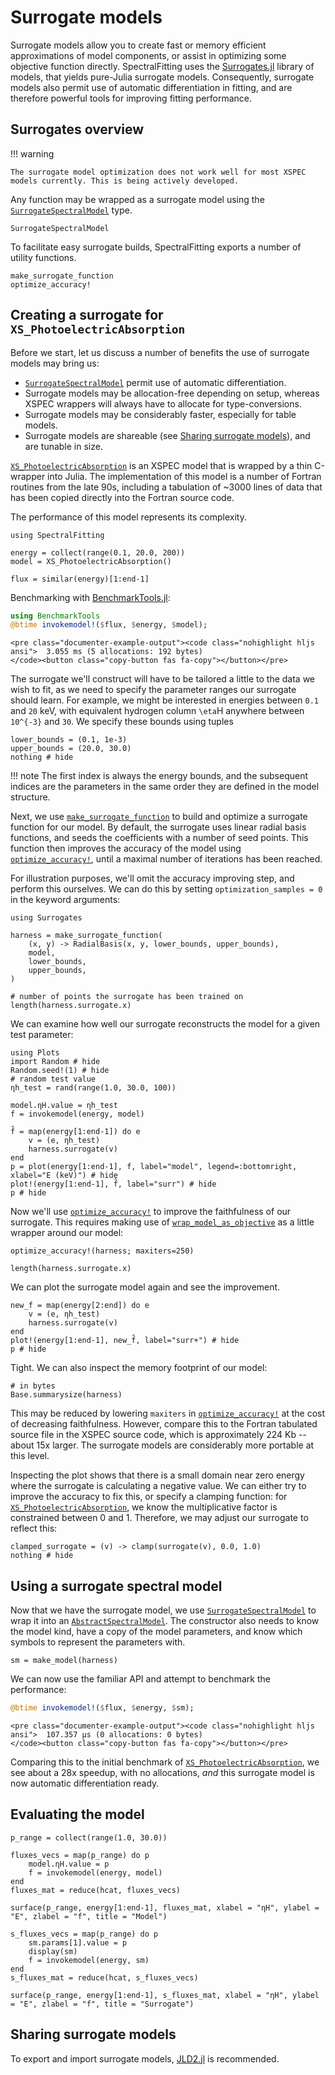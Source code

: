 # Surrogate models

Surrogate models allow you to create fast or memory efficient approximations of model components, or assist in optimizing some objective function directly. SpectralFitting uses the [Surrogates.jl](https://github.com/SciML/Surrogates.jl) library of models, that yields pure-Julia surrogate models. Consequently, surrogate models also permit use of automatic differentiation in fitting, and are therefore powerful tools for improving fitting performance.

## Surrogates overview

!!! warning

    The surrogate model optimization does not work well for most XSPEC models currently. This is being actively developed.

Any function may be wrapped as a surrogate model using the [`SurrogateSpectralModel`](@ref) type.

```@docs
SurrogateSpectralModel
```

To facilitate easy surrogate builds, SpectralFitting exports a number of utility functions.

```@docs
make_surrogate_function
optimize_accuracy!
```

## Creating a surrogate for `XS_PhotoelectricAbsorption`

Before we start, let us discuss a number of benefits the use of surrogate models may bring us:

- [`SurrogateSpectralModel`](@ref) permit use of automatic differentiation.
- Surrogate models may be allocation-free depending on setup, whereas XSPEC wrappers will always have to allocate for type-conversions.
- Surrogate models may be considerably faster, especially for table models.
- Surrogate models are shareable (see [Sharing surrogate models](@ref)), and are tunable in size.

[`XS_PhotoelectricAbsorption`](@ref) is an XSPEC model that is wrapped by a thin C-wrapper into Julia. The implementation of this model is a number of Fortran routines from the late 90s, including a tabulation of ~3000 lines of data that has been copied directly into the Fortran source code.

The performance of this model represents its complexity.

```@example surrogate_example
using SpectralFitting 

energy = collect(range(0.1, 20.0, 200))
model = XS_PhotoelectricAbsorption()

flux = similar(energy)[1:end-1]
```

Benchmarking with [BenchmarkTools.jl](https://juliaci.github.io/BenchmarkTools.jl/stable/):

```julia
using BenchmarkTools
@btime invokemodel!($flux, $energy, $model);
```
```@raw html
<pre class="documenter-example-output"><code class="nohighlight hljs ansi">  3.055 ms (5 allocations: 192 bytes)
</code><button class="copy-button fas fa-copy"></button></pre>
```

The surrogate we'll construct will have to be tailored a little to the data we wish to fit, as we need to specify the parameter ranges our surrogate should learn. For example, we might be interested in energies between ``0.1`` and ``20`` keV, with equivalent hydrogen column ``\eta``H anywhere between ``10^{-3}`` and ``30``. We specify these bounds using tuples

```@example surrogate_example
lower_bounds = (0.1, 1e-3)
upper_bounds = (20.0, 30.0)
nothing # hide
```

!!! note
    The first index is always the energy bounds, and the subsequent indices are the parameters in the same order they are defined in the model structure.

Next, we use [`make_surrogate_function`](@ref) to build and optimize a surrogate function for our model. By default, the surrogate uses linear radial basis functions, and seeds the coefficients with a number of seed points. This function then improves the accuracy of the model using [`optimize_accuracy!`](@ref), until a maximal number of iterations has been reached.

For illustration purposes, we'll omit the accuracy improving step, and perform this ourselves. We can do this by setting `optimization_samples = 0` in the keyword arguments:

```@example surrogate_example
using Surrogates

harness = make_surrogate_function(
    (x, y) -> RadialBasis(x, y, lower_bounds, upper_bounds),
    model,
    lower_bounds,
    upper_bounds,
)

# number of points the surrogate has been trained on
length(harness.surrogate.x)
```

We can examine how well our surrogate reconstructs the model for a given test parameter:

```@example surrogate_example
using Plots
import Random # hide
Random.seed!(1) # hide
# random test value
ηh_test = rand(range(1.0, 30.0, 100))

model.ηH.value = ηh_test
f = invokemodel(energy, model)

f̂ = map(energy[1:end-1]) do e
    v = (e, ηh_test)
    harness.surrogate(v)
end
p = plot(energy[1:end-1], f, label="model", legend=:bottomright, xlabel="E (keV)") # hide
plot!(energy[1:end-1], f̂, label="surr") # hide
p # hide
```

Now we'll use [`optimize_accuracy!`](@ref) to improve the faithfulness of our surrogate. This requires making use of [`wrap_model_as_objective`](@ref) as a little wrapper around our model:

```@example surrogate_example
optimize_accuracy!(harness; maxiters=250)

length(harness.surrogate.x)
```

We can plot the surrogate model again and see the improvement.
```@example surrogate_example
new_f̂ = map(energy[2:end]) do e
    v = (e, ηh_test)
    harness.surrogate(v)
end
plot!(energy[1:end-1], new_f̂, label="surr+") # hide
p # hide
```

Tight. We can also inspect the memory footprint of our model:

```@example surrogate_example
# in bytes
Base.summarysize(harness)
```
This may be reduced by lowering `maxiters` in [`optimize_accuracy!`](@ref) at the cost of decreasing faithfulness. However, compare this to the Fortran tabulated source file in the XSPEC source code, which is approximately 224 Kb -- about 15x larger. The surrogate models are considerably more portable at this level.

Inspecting the plot shows that there is a small domain near zero energy where the surrogate is calculating a negative value. We can either try to improve the accuracy to fix this, or specify a clamping function: for [`XS_PhotoelectricAbsorption`](@ref), we know the multiplicative factor is constrained between 0 and 1. Therefore, we may adjust our surrogate to reflect this:

```@example surrogate_example
clamped_surrogate = (v) -> clamp(surrogate(v), 0.0, 1.0)
nothing # hide
```

## Using a surrogate spectral model

Now that we have the surrogate model, we use [`SurrogateSpectralModel`](@ref) to wrap it into an [`AbstractSpectralModel`](@ref). The constructor also needs to know the model kind, have a copy of the model parameters, and know which symbols to represent the parameters with.

```@example surrogate_example
sm = make_model(harness)
```

We can now use the familiar API and attempt to benchmark the performance:

```julia
@btime invokemodel!($flux, $energy, $sm);
```
```@raw html
<pre class="documenter-example-output"><code class="nohighlight hljs ansi">  107.357 μs (0 allocations: 0 bytes)
</code><button class="copy-button fas fa-copy"></button></pre>
```

Comparing this to the initial benchmark of [`XS_PhotoelectricAbsorption`](@ref), we see about a 28x speedup, with no allocations, _and_ this surrogate model is now automatic differentiation ready.

## Evaluating the model

```@example surrogate_example
p_range = collect(range(1.0, 30.0))

fluxes_vecs = map(p_range) do p
    model.ηH.value = p
    f = invokemodel(energy, model)
end
fluxes_mat = reduce(hcat, fluxes_vecs)

surface(p_range, energy[1:end-1], fluxes_mat, xlabel = "ηH", ylabel = "E", zlabel = "f", title = "Model")
```

```@example surrogate_example
s_fluxes_vecs = map(p_range) do p
    sm.params[1].value = p
    display(sm)
    f = invokemodel(energy, sm)
end
s_fluxes_mat = reduce(hcat, s_fluxes_vecs)

surface(p_range, energy[1:end-1], s_fluxes_mat, xlabel = "ηH", ylabel = "E", zlabel = "f", title = "Surrogate")
```

## Sharing surrogate models

To export and import surrogate models, [JLD2.jl](https://github.com/JuliaIO/JLD2.jl) is recommended.